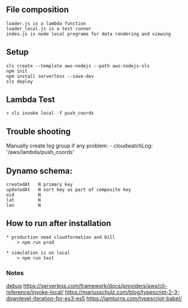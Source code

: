 ## File composition
	loader.js is a lambda function
	loader_local.js is a test runner
	index.js is node local programe for data rendering and viewing
## Setup

	sls create --template aws-nodejs --path aws-nodejs-sls
	npm init
	npm install serverless --save-dev
	sls deploy
	
## Lambda Test

	> sls invoke local -f push_coords


## Trouble shooting

Manually create log group if any problem:
    - cloudwatchLog: '/aws/lambda/push_coords'

## Dynamo schema:
	createdAt   N primary key  
	updatedAt   N sort key as part of composite key
    oid         N 
    lat         N
    lon         N
    

## How to run after installation

	* production need cloudformation and bill
		> npm run prod
	
	* simulation is on local
		> npm run test 

### Notes

[debug](https://hackernoon.com/running-and-debugging-aws-lambda-functions-locally-with-the-serverless-framework-and-vs-code-a254e2011010)
https://serverless.com/framework/docs/providers/aws/cli-reference/invoke-local/
https://mariusschulz.com/blog/typescript-2-3-downlevel-iteration-for-es3-es5
https://iamturns.com/typescript-babel/
	